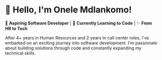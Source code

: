 # 👋 Hello, I'm Onele Mdlankomo!

🚀 **Aspiring Software Developer** | 🌱 **Currently Learning to Code** | ✨ **From HR to Tech**

After 4+ years in Human Resources and 2 years in call center roles, I've embarked on an exciting journey into software development. I'm passionate about building solutions through code and constantly expanding my technical skills.

